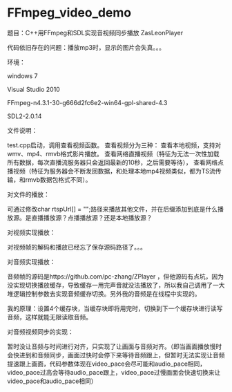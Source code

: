# FFmpeg_video_demo
题目：C++用FFmpeg和SDL实现音视频同步播放
ZasLeonPlayer

代码依旧存在的问题：播放mp3时，显示的图片会失真。。。

环境：

windows 7

Visual Studio 2010

FFmpeg-n4.3.1-30-g666d2fc6e2-win64-gpl-shared-4.3

SDL2-2.0.14

文件说明：

test.cpp启动，调用查看视频函数。
查看视频分为三种：
查看本地视频，支持对wmv、mp4、rmvb格式影片播放。
查看网络直播视频（特征为无法一次性加载所有数据，每次直播流服务器只会返回最新的10秒，之后需要等待），
查看网络点播视频（特征为服务器会不断发回数据，和处理本地mp4视频类似，都为TS流传输，和rmvb数据包格式不同）。

对文件的播放：

可通过修改char rtspUrl[] = "";路径来播放其他文件，并在后缀添加到底是什么播放源。是直播播放源？点播播放源？还是本地播放源？

对视频实现播放：

对视频帧的解码和播放已经忘了保存源码路径了。。。

对音频实现播放：

音频帧的源码是https://github.com/pc-zhang/ZPlayer ，但他源码有点坑，因为没实现切换播放缓存，导致缓存一用完声音就没法播放了，所以我自己调用了一大堆逻辑控制参数去实现音频缓存切换。另外我的音频是在线程中实现的。

我的原理：设置4个缓存块，当缓存块即将用完时，切换到下一个缓存块进行读写音频，这样就能无限读取音频。


对音频视频同步的实现：

暂时没让音频与时间进行对齐，只实现了让画面与音频对齐。（即当画面播放慢时会快进到和音频同步，画面过快时会停下来等待音频跟上，但暂时无法实现让音频提速跟上画面，代码参数体现在video_pace会尽可能和audio_pace相同，video_pace过高会等待audio_pace跟上，video_pace过慢画面会快速切换来让video_pace和audio_pace相同）


